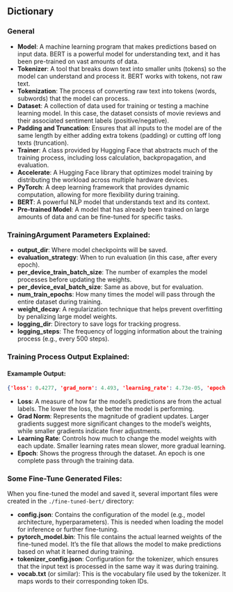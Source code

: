 ## Dictionary

### General

- **Model**: A machine learning program that makes predictions based on input data. BERT is a powerful model for understanding text, and it has been pre-trained on vast amounts of data.
- **Tokenizer**: A tool that breaks down text into smaller units (tokens) so the model can understand and process it. BERT works with tokens, not raw text.
- **Tokenization**: The process of converting raw text into tokens (words, subwords) that the model can process.
- **Dataset**: A collection of data used for training or testing a machine learning model. In this case, the dataset consists of movie reviews and their associated sentiment labels (positive/negative).
- **Padding and Truncation**: Ensures that all inputs to the model are of the same length by either adding extra tokens (padding) or cutting off long texts (truncation).
- **Trainer**: A class provided by Hugging Face that abstracts much of the training process, including loss calculation, backpropagation, and evaluation.
- **Accelerate**: A Hugging Face library that optimizes model training by distributing the workload across multiple hardware devices.
- **PyTorch**: A deep learning framework that provides dynamic computation, allowing for more flexibility during training.
- **BERT**: A powerful NLP model that understands text and its context.
- **Pre-trained Model**: A model that has already been trained on large amounts of data and can be fine-tuned for specific tasks.

### TrainingArgument Parameters Explained:

- **output_dir**: Where model checkpoints will be saved.
- **evaluation_strategy**: When to run evaluation (in this case, after every epoch).
- **per_device_train_batch_size**: The number of examples the model processes before updating the weights.
- **per_device_eval_batch_size**: Same as above, but for evaluation.
- **num_train_epochs**: How many times the model will pass through the entire dataset during training.
- **weight_decay**: A regularization technique that helps prevent overfitting by penalizing large model weights.
- **logging_dir**: Directory to save logs for tracking progress.
- **logging_steps**: The frequency of logging information about the training process (e.g., every 500 steps).

### Training Process Output Explained:

#### Examample Output:
```json
{'loss': 0.4277, 'grad_norm': 4.493, 'learning_rate': 4.73e-05, 'epoch': 0.16}
```

- **Loss**: A measure of how far the model’s predictions are from the actual labels. The lower the loss, the better the model is performing.
- **Grad Norm**: Represents the magnitude of gradient updates. Larger gradients suggest more significant changes to the model’s weights, while smaller gradients indicate finer adjustments.
- **Learning Rate**: Controls how much to change the model weights with each update. Smaller learning rates mean slower, more gradual learning.
- **Epoch**: Shows the progress through the dataset. An epoch is one complete pass through the training data.

### Some Fine-Tune Generated Files:

When you fine-tuned the model and saved it, several important files were created in the `./fine-tuned-bert/` directory:

- **config.json**: Contains the configuration of the model (e.g., model architecture, hyperparameters). This is needed when loading the model for inference or further fine-tuning.
- **pytorch_model.bin**: This file contains the actual learned weights of the fine-tuned model. It’s the file that allows the model to make predictions based on what it learned during training.
- **tokenizer_config.json**: Configuration for the tokenizer, which ensures that the input text is processed in the same way it was during training.
- **vocab.txt** (or similar): This is the vocabulary file used by the tokenizer. It maps words to their corresponding token IDs.